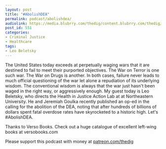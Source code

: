 ```yaml
---
layout: post
title: "#AbolishDEA"
permalink: podcast/abolishdea/
audiolink: https://media.blubrry.com/thedig/content.blubrry.com/thedig/The_Dig_-_EP_149_-_BeletskyDEA.mp3
post_id: 551
categories: 
- Criminal Justice
- Healthcare
tags: 
- Leo Beletsky
---
```


The United States today exceeds at perpetually waging wars that it are destined to fail to meet their purported objectives. The War on Terror is one such war. The War on Drugs is another. In both cases, failure never leads to much official questioning of the war let alone a repudiation of its underlying wisdom. The conventional wisdom is always that the war just hasn't been waged in the right way, or aggressively enough. My guest today is Leo Beletsky, who directs the Health in Justice Action Lab at at Northeastern University. He and Jeremiah Goulka recently published an op-ed in the 
 calling for the abolition of the DEA, noting that after hundreds of billions of dollars spent fatal overdose rates have skyrocketed to a historic high. Let's #AbolishDEA.

Thanks to Verso Books. Check out a huge catalogue of excellent left-wing books at versobooks.com

Please support this podcast with money at [patreon.com/thedig](patreon.com/thedig)